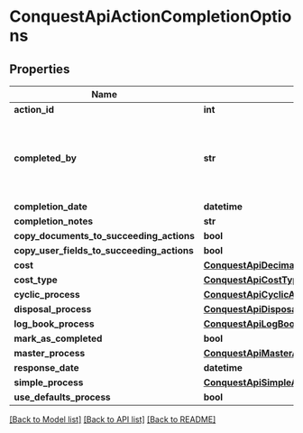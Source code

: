 # ConquestApiActionCompletionOptions

## Properties
Name | Type | Description | Notes
------------ | ------------- | ------------- | -------------
**action_id** | **int** |  | [optional] 
**completed_by** | **str** | CompletedBy is used to choose a different user to the one completing the action. | [optional] 
**completion_date** | **datetime** |  | [optional] 
**completion_notes** | **str** |  | [optional] 
**copy_documents_to_succeeding_actions** | **bool** |  | [optional] 
**copy_user_fields_to_succeeding_actions** | **bool** |  | [optional] 
**cost** | [**ConquestApiDecimalValue**](ConquestApiDecimalValue.md) |  | [optional] 
**cost_type** | [**ConquestApiCostType**](ConquestApiCostType.md) |  | [optional] 
**cyclic_process** | [**ConquestApiCyclicActionCompletionProcess**](ConquestApiCyclicActionCompletionProcess.md) |  | [optional] 
**disposal_process** | [**ConquestApiDisposalActionCompletionProcess**](ConquestApiDisposalActionCompletionProcess.md) |  | [optional] 
**log_book_process** | [**ConquestApiLogBookActionCompletionProcess**](ConquestApiLogBookActionCompletionProcess.md) |  | [optional] 
**mark_as_completed** | **bool** |  | [optional] 
**master_process** | [**ConquestApiMasterActionCompletionProcess**](ConquestApiMasterActionCompletionProcess.md) |  | [optional] 
**response_date** | **datetime** |  | [optional] 
**simple_process** | [**ConquestApiSimpleActionCompletionProcess**](ConquestApiSimpleActionCompletionProcess.md) |  | [optional] 
**use_defaults_process** | **bool** |  | [optional] 

[[Back to Model list]](../README.md#documentation-for-models) [[Back to API list]](../README.md#documentation-for-api-endpoints) [[Back to README]](../README.md)


